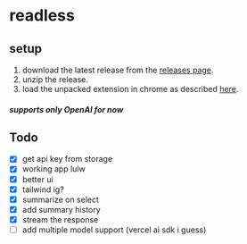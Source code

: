 # readless

## setup

1. download the latest release from the [releases page](https://github.com/seatedro/readless/releases).
2. unzip the release.
3. load the unpacked extension in chrome as described [here](https://developer.chrome.com/docs/extensions/get-started/tutorial/hello-world#load-unpacked).

#### *supports only OpenAI for now*

## Todo

- [x] get api key from storage
- [x] working app lulw
- [x] better ui
- [x] tailwind ig?
- [x] summarize on select
- [x] add summary history
- [x] stream the response
- [ ] add multiple model support (vercel ai sdk i guess)
